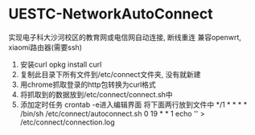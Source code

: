 # UESTC-NetworkAutoConnect
实现电子科大沙河校区的教育网或电信网自动连接, 断线重连 
兼容openwrt, xiaomi路由器(需要ssh)

1. 安装curl
opkg install curl
2. 复制此目录下所有文件到/etc/connect文件夹, 没有就新建
3. 用chrome抓取登录的http包转换为curl格式
4. 将抓取到的数据放到/etc/connect/connect.sh中
5. 添加定时任务
crontab -e进入编辑界面
将下面两行放到文件中
*/1 * * * * /bin/sh /etc/connect/autoconnect.sh
0 19 * * 1 echo '' > /etc/connect/connection.log
